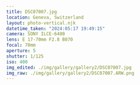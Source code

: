 ```yaml
---
title: DSC07007.jpg
location: Geneva, Switzerland
layout: photo-vertical.njk
datetime_taken: "2024:05:17 19:49:15"
camera: SONY ILCE-6400
lens: E 17-70mm F2.8 B070
focal: 70mm
aperture: 5
shutter: 1/125
iso: 400
img_edited: ./img/gallery/gallery2/DSC07007.jpg
img_raw: ./img/gallery/gallery2/DSC07007.ARW.png
---
```

